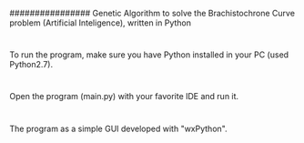 ################ Genetic Algorithm to solve the Brachistochrone Curve problem (Artificial Inteligence), written in Python
#
To run the program, make sure you have Python installed in your PC (used Python2.7).
#
Open the program (main.py) with your favorite IDE and run it.
#
The program as a simple GUI developed with "wxPython".
#

